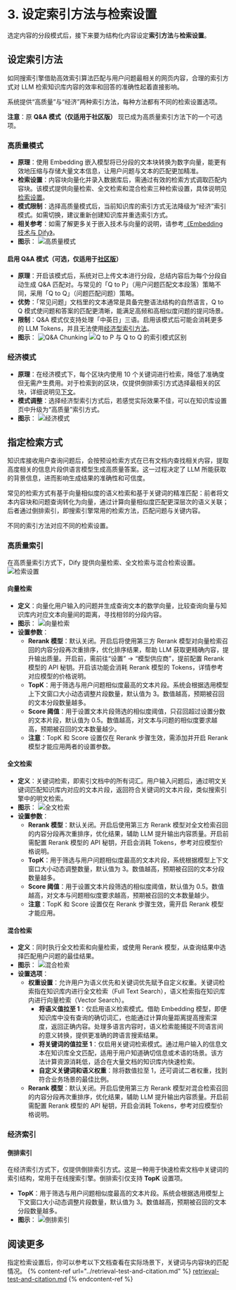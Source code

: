 # 3. 设定索引方法与检索设置

选定内容的分段模式后，接下来要为结构化内容设定**索引方法**与**检索设置**。

## 设定索引方法

如同搜索引擎借助高效索引算法匹配与用户问题最相关的网页内容，合理的索引方式对 LLM 检索知识库内容的效率和回答的准确性起着直接影响。

系统提供“高质量”与“经济”两种索引方法，每种方法都有不同的检索设置选项。

**注意**：原 **Q&A 模式（仅适用于社区版）** 现已成为高质量索引方法下的一个可选项。

### 高质量模式
- **原理**：使用 Embedding 嵌入模型将已分段的文本块转换为数字向量，能更有效地压缩与存储大量文本信息，让用户问题与文本的匹配更加精准。
- **检索设置**：内容块向量化并录入数据库后，需通过有效的检索方式调取匹配内容块。该模式提供向量检索、全文检索和混合检索三种检索设置，具体说明见[检索设置](#retrieval_settings)。
- **模式限制**：选择高质量模式后，当前知识库的索引方式无法降级为“经济”索引模式。如需切换，建议重新创建知识库并重选索引方式。
- **相关参考**：如需了解更多关于嵌入技术与向量的说明，请参考[《Embedding 技术与 Dify》](https://mp.weixin.qq.com/s/vmY_CUmETo2IpEBf1nEGLQ)。
- **图示**：
![高质量模式](https://assets-docs.dify.ai/2024/12/51442c8fcd05479616a3dd8279a4853a.png)

#### 启用 Q&A 模式（可选，仅适用于[社区版](../../../getting-started/install-self-hosted/)）
- **原理**：开启该模式后，系统对已上传文本进行分段，总结内容后为每个分段自动生成 Q&A 匹配对。与常见的「Q to P」（用户问题匹配文本段落）策略不同，采用「Q to Q」（问题匹配问题）策略。
- **优势**：「常见问题」文档里的文本通常是具备完整语法结构的自然语言，Q to Q 模式使问题和答案的匹配更清晰，能满足高频和高相似度问题的提问场景。
- **限制**：Q&A 模式仅支持处理「中英日」三语。启用该模式后可能会消耗更多的 LLM Tokens，并且无法使用[经济型索引方法](setting-indexing-methods.md#jing-ji)。
- **图示**：
![Q&A Chunking](https://assets-docs.dify.ai/2024/12/70960a237d4f5eaed2dbf46a2cca2bf7.png)
![Q to P 与 Q to Q 的索引模式区别](https://assets-docs.dify.ai/2024/12/8745ccabff56290eae329a9d3592f745.png)

### 经济模式
- **原理**：在经济模式下，每个区块内使用 10 个关键词进行检索，降低了准确度但无需产生费用。对于检索到的区块，仅提供倒排索引方式选择最相关的区块，详细说明见[下文](setting-indexing-methods.md#dao-pai-suo-yin)。
- **模式调整**：选择经济型索引方式后，若感觉实际效果不佳，可以在知识库设置页中升级为“高质量”索引方式。
- **图示**：
![经济模式](https://assets-docs.dify.ai/2024/12/3b86e6b484da39452c164cb6372a7242.png)

## 指定检索方式 <a href="#retrieval_settings" id="retrieval_settings"></a>

知识库接收用户查询问题后，会按预设检索方式在已有文档内查找相关内容，提取高度相关的信息片段供语言模型生成高质量答案。这一过程决定了 LLM 所能获取的背景信息，进而影响生成结果的准确性和可信度。

常见的检索方式有基于向量相似度的语义检索和基于关键词的精准匹配：前者将文本内容块和问题查询转化为向量，通过计算向量相似度匹配更深层次的语义关联；后者通过倒排索引，即搜索引擎常用的检索方法，匹配问题与关键内容。

不同的索引方法对应不同的检索设置。

### 高质量索引
在高质量索引方式下，Dify 提供向量检索、全文检索与混合检索设置。
![检索设置](https://assets-docs.dify.ai/2024/12/9b02fc353324221cc91f185a350775b6.png)

#### 向量检索
- **定义**：向量化用户输入的问题并生成查询文本的数学向量，比较查询向量与知识库内对应文本向量间的距离，寻找相邻的分段内容。
- **图示**：
![向量检索](https://assets-docs.dify.ai/2024/12/620044faa47a5037f85b32a27a56fce5.png)
- **设置参数**：
    - **Rerank 模型**：默认关闭。开启后将使用第三方 Rerank 模型对向量检索召回的内容分段再次重排序，优化排序结果，帮助 LLM 获取更精确内容，提升输出质量。开启前，需前往“设置” → “模型供应商”，提前配置 Rerank 模型的 API 秘钥。开启该功能会消耗 Rerank 模型的 Tokens，详情参考对应模型的价格说明。
    - **TopK**：用于筛选与用户问题相似度最高的文本片段。系统会根据选用模型上下文窗口大小动态调整片段数量，默认值为 3。数值越高，预期被召回的文本分段数量越多。
    - **Score 阈值**：用于设置文本片段筛选的相似度阈值，只召回超过设置分数的文本片段，默认值为 0.5。数值越高，对文本与问题的相似度要求越高，预期被召回的文本数量越少。
    - **注意**：TopK 和 Score 设置仅在 Rerank 步骤生效，需添加并开启 Rerank 模型才能应用两者的设置参数。

#### 全文检索
- **定义**：关键词检索，即索引文档中的所有词汇。用户输入问题后，通过明文关键词匹配知识库内对应的文本片段，返回符合关键词的文本片段，类似搜索引擎中的明文检索。
- **图示**：
![全文检索](https://assets-docs.dify.ai/2024/12/513bff1ca38ec746b3246502b0311b39.png)
- **设置参数**：
    - **Rerank 模型**：默认关闭。开启后使用第三方 Rerank 模型对全文检索召回的内容分段再次重排序，优化结果，辅助 LLM 提升输出内容质量。开启前需配置 Rerank 模型的 API 秘钥，开启会消耗 Tokens，参考对应模型价格说明。
    - **TopK**：用于筛选与用户问题相似度最高的文本片段，系统根据模型上下文窗口大小动态调整数量，默认值为 3。数值越高，预期被召回的文本分段数量越多。
    - **Score 阈值**：用于设置文本片段筛选的相似度阈值，默认值为 0.5。数值越高，对文本与问题相似度要求越高，预期被召回的文本数量越少。
    - **注意**：TopK 和 Score 设置仅在 Rerank 步骤生效，需开启 Rerank 模型才能应用。

#### 混合检索
- **定义**：同时执行全文检索和向量检索，或使用 Rerank 模型，从查询结果中选择匹配用户问题的最佳结果。
- **图示**：
![混合检索](https://assets-docs.dify.ai/2024/12/bd2621bfe8a1a8e21fca0743ec495a9e.png)
- **设置选项**：
    - **权重设置**：允许用户为语义优先和关键词优先赋予自定义权重。关键词检索指在知识库内进行全文检索（Full Text Search），语义检索指在知识库内进行向量检索（Vector Search）。
        - **将语义值拉至 1**：仅启用语义检索模式。借助 Embedding 模型，即便知识库中没有查询的确切词汇，也能通过计算向量距离提高搜索深度，返回正确内容。处理多语言内容时，语义检索能捕捉不同语言间的意义转换，提供更准确的跨语言搜索结果。
        - **将关键词的值拉至 1**：仅启用关键词检索模式。通过用户输入的信息文本在知识库全文匹配，适用于用户知道确切信息或术语的场景。该方法计算资源消耗低，适合在大量文档的知识库内快速检索。
        - **自定义关键词和语义权重**：除将数值拉至 1，还可调试二者权重，找到符合业务场景的最佳比例。
    - **Rerank 模型**：默认关闭。开启后使用第三方 Rerank 模型对混合检索召回的内容分段再次重排序，优化结果，辅助 LLM 提升输出内容质量。开启前需配置 Rerank 模型的 API 秘钥，开启会消耗 Tokens，参考对应模型价格说明。

### 经济索引
#### 倒排索引
在经济索引方式下，仅提供倒排索引方式。这是一种用于快速检索文档中关键词的索引结构，常用于在线搜索引擎。倒排索引仅支持 **TopK** 设置项。
- **TopK**：用于筛选与用户问题相似度最高的文本片段。系统会根据选用模型上下文窗口大小动态调整片段数量，默认值为 3。数值越高，预期被召回的文本分段数量越多。
- **图示**：
![倒排索引](https://assets-docs.dify.ai/2024/12/b417cd028131d34779993fbcbb8dbdd7.png)

## 阅读更多
指定检索设置后，你可以参考以下文档查看在实际场景下，关键词与内容块的匹配情况。
{% content-ref url="../retrieval-test-and-citation.md" %}
[retrieval-test-and-citation.md](../retrieval-test-and-citation.md)
{% endcontent-ref %}
